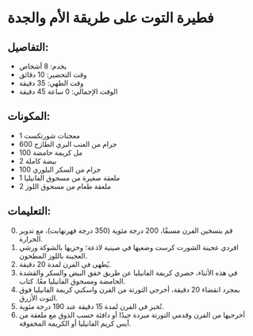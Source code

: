 # فطيرة التوت على طريقة الأم والجدة

## التفاصيل:
* يخدم: 8 أشخاص
* وقت التحضير: 10 دقائق
* وقت الطهي: 35 دقيقة
* الوقت الإجمالي: 0 ساعة 45 دقيقة

## المكونات:
* 1 معجنات شورتكست
* 600 جرام من العنب البري الطازج
* 100 مل كريمة حامضة
* 2 بيضة كاملة
* 100 جرام من السكر البلوري
* 1 ملعقة صغيرة من مسحوق الفانيليا
* 2 ملعقة طعام من مسحوق اللوز

## التعليمات:
0. قم بتسخين الفرن مسبقًا، 200 درجة مئوية (350 درجة فهرنهايت)، مع تدوير الحرارة.
1. افردي عجينة الشورت كرست وضعيها في صينية لاذعة؛ وخزيها بالشوكة ورشي العجينة باللوز المطحون.
2. يُطهى في الفرن لمدة 20 دقيقة.
3. في هذه الأثناء، حضري كريمة الفانيليا عن طريق خفق البيض والسكر والقشدة الحامضة ومسحوق الفانيليا معًا. كتاب.
4. بمجرد انقضاء 20 دقيقة، أخرجي التورتة من الفرن واسكبي كريمة الفانيليا فوق التوت الأزرق.
5. تُخبز في الفرن لمدة 15 دقيقة عند 190 درجة مئوية.
6. أخرجيها من الفرن وقدمي التورتة مبردة جيدًا أو دافئة حسب الذوق مع ملعقة من آيس كريم الفانيليا أو الكريمة المخفوقة.
